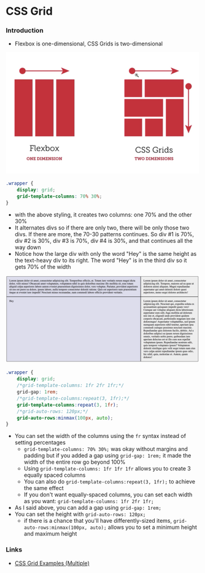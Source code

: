 # CSS Grid
<a id="top"></a>

### Introduction

- Flexbox is one-dimensional, CSS Grids is two-dimensional

![Flexbox vs. CSS Grids](https://github.com/coolinmc6/front-end-dev/blob/master/assets/flexbox-vs-css-grids.png)

```css
.wrapper {
	display: grid;
	grid-template-columns: 70% 30%;
}
```

- with the above styling, it creates two columns: one 70% and the other 30%
- It alternates divs so if there are only two, there will be only those two divs. If there are more, the 70-30 patterns continues. So div #1 is 70%, div #2 is 30%, div #3 is 70%, div #4 is 30%, and that continues all the way down
- Notice how the large div with only the word "Hey" is the same height as the text-heavy div to its right. The word "Hey" is in the third div so it gets 70% of the width

![CSS Grid Example 1](https://github.com/coolinmc6/front-end-dev/blob/master/assets/css-grid-example1.png)



```css
.wrapper {
	display: grid;
	/*grid-template-columns: 1fr 2fr 1fr;*/
	grid-gap: 1rem;
	/*grid-template-columns:repeat(3, 1fr);*/
	grid-template-columns:repeat(3, 1fr);
	/*grid-auto-rows: 120px;*/
	grid-auto-rows:minmax(100px, auto);
}
```

- You can set the width of the columns using the `fr` syntax instead of setting percentages
	+ `grid-template-columns: 70% 30%;` was okay without margins and padding but if you added a gap using `grid-gap: 1rem;` it made the width of the entire row go beyond 100%
	+ Using `grid-template-columns: 1fr 1fr 1fr` allows you to create 3 equally spaced columns
	+ You can also do `grid-template-columns:repeat(3, 1fr);` to achieve the same effect
	+ If you don't want equally-spaced columns, you can set each width as you want: `grid-template-columns: 1fr 2fr 1fr;` 
- As I said above, you can add a gap using `grid-gap: 1rem;` 
- You can set the height with `grid-auto-rows: 120px;` 
	+ if there is a chance that you'll have differently-sized items, `grid-auto-rows:minmax(100px, auto);` allows you to set a minimum height and maximum height

### Links

- [CSS Grid Examples (Multiple)](https://codepen.io/coolinmc6/pen/qBENKMK)